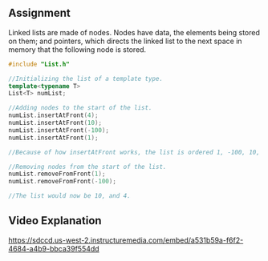 ## Assignment

Linked lists are made of nodes. Nodes have data, the elements being stored on them; and pointers, which directs the linked list to the next space in memory that the following node is stored.

```c++
#include "List.h"

//Initializing the list of a template type.
template<typename T>
List<T> numList;

//Adding nodes to the start of the list.
numList.insertAtFront(4);
numList.insertAtFront(10);
numList.insertAtFront(-100);
numList.insertAtFront(1);

//Because of how insertAtFront works, the list is ordered 1, -100, 10, 4. The first item added is at the end.

//Removing nodes from the start of the list.
numList.removeFromFront(1);
numList.removeFromFront(-100);

//The list would now be 10, and 4.
```

## Video Explanation

https://sdccd.us-west-2.instructuremedia.com/embed/a531b59a-f6f2-4684-a4b9-bbca39f554dd
